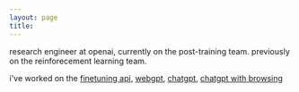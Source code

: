 ```yaml
---
layout: page
title:
---
```


research engineer at openai, currently on the post-training team. previously on the reinforecement learning team.

i've worked on the [finetuning api](https://openai.com/blog/customizing-gpt-3), [webgpt](https://openai.com/research/webgpt), [chatgpt](https://openai.com/blog/chatgpt), [chatgpt with browsing](https://openai.com/blog/chatgpt-plugins#browsing)